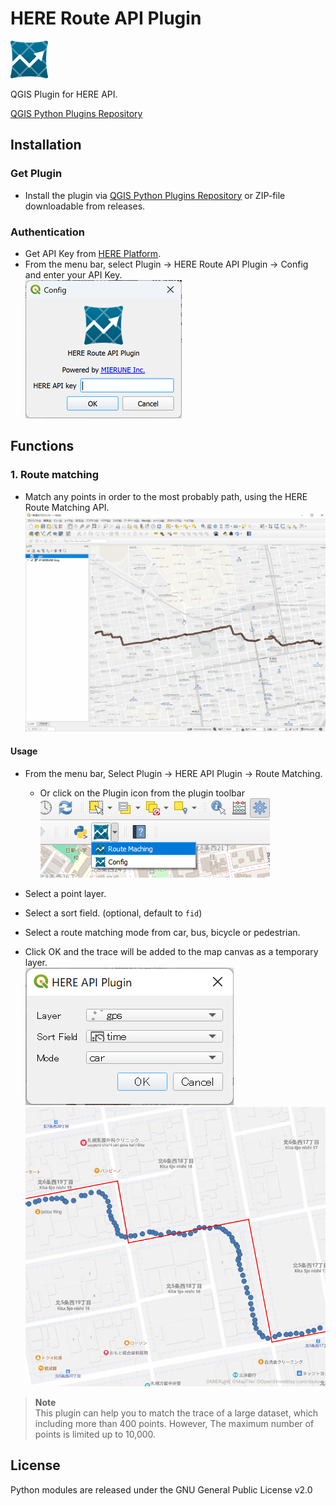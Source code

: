 # HERE Route API Plugin

![icon](imgs/icon.png)

QGIS Plugin for HERE API.

[QGIS Python Plugins Repository](https://plugins.qgis.org/plugins/qgis-here-api-plugin)  

## Installation

### Get Plugin

- Install the plugin via [QGIS Python Plugins Repository](https://plugins.qgis.org/plugins/qgis-here-api-plugin) or ZIP-file downloadable from releases.  

### Authentication

- Get API Key from [HERE Platform](https://platform.here.com).  
- From the menu bar, select Plugin -> HERE Route API Plugin -> Config and enter your API Key.  
![config](imgs/config.png)

## Functions

### 1. Route matching

- Match any points in order to the most probably path, using the HERE Route Matching API.  
![mov](./imgs/mov.gif)

#### Usage

- From the menu bar, Select Plugin -> HERE API Plugin -> Route Matching.
    - Or click on the Plugin icon from the plugin toolbar
![menu](imgs/menu.png)  

- Select a point layer.  
- Select a sort field. (optional, default to `fid`)  
- Select a route matching mode from car, bus, bicycle or pedestrian.  
- Click OK and the trace will be added to the map canvas as a temporary layer.  
![dialog](imgs/dialog.png)  
![export](imgs/export.png)  

> **Note**  
> This plugin can help you to match the trace of a large dataset, which including more than 400 points. However, The maximum number of points is limited up to 10,000.  

## License

Python modules are released under the GNU General Public License v2.0
